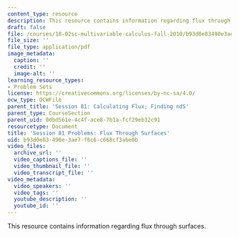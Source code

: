 ```yaml
---
content_type: resource
description: This resource contains information regarding flux through surfaces.
draft: false
file: /courses/18-02sc-multivariable-calculus-fall-2010/b93d0e83490e3ae7f6c6c668cf3abe0b_MIT18_02SC_pb_81_quest.pdf
file_size: ''
file_type: application/pdf
image_metadata:
  caption: ''
  credit: ''
  image-alt: ''
learning_resource_types:
- Problem Sets
license: https://creativecommons.org/licenses/by-nc-sa/4.0/
ocw_type: OCWFile
parent_title: 'Session 81: Calculating Flux; Finding ndS'
parent_type: CourseSection
parent_uid: 0dbd561e-4c4f-ace8-7b1a-fcf29eb32c91
resourcetype: Document
title: 'Session 81 Problems: Flux Through Surfaces'
uid: b93d0e83-490e-3ae7-f6c6-c668cf3abe0b
video_files:
  archive_url: ''
  video_captions_file: ''
  video_thumbnail_file: ''
  video_transcript_file: ''
video_metadata:
  video_speakers: ''
  video_tags: ''
  youtube_description: ''
  youtube_id: ''
---
```

This resource contains information regarding flux through surfaces.